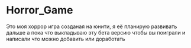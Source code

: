 # Horror_Game
Это моя хоррор игра созданая на юнити, я её планирую развивать дальше а пока что выкладываю эту бета версию чтобы вы поиграли и написали что можно добавить или доработать
